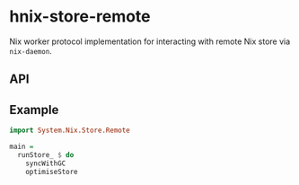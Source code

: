 hnix-store-remote
=================

Nix worker protocol implementation for interacting with remote Nix store
via `nix-daemon`.

## API

[System.Nix.Store.Remote]: ./src/System/Nix/Store/Remote.hs

## Example

```haskell
import System.Nix.Store.Remote

main =
  runStore_ $ do
    syncWithGC
    optimiseStore
```
